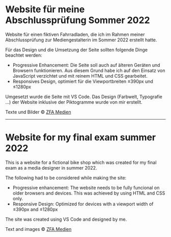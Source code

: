 # Website für meine Abschlussprüfung Sommer 2022

Website für einen fiktiven Fahrradladen, die ich im Rahmen meiner Abschlussprüfung zur Mediengestalterin im Sommer 2022 erstellt hatte.

Für das Design und die Umsetzung der Seite sollten folgende Dinge beachtet werden:

* Progressive Enhancement: Die Seite soll auch auf älteren Geräten und Browsern funktionieren. Aus diesem Grund habe ich auf den Einsatz von JavaScript verzichtet und mit reinem HTML und CSS gearbeitet.
* Responsives Design, optimiert für die Viewportbreiten ≤390px und ≤1280px

Umgesetzt wurde die Seite mit VS Code.
Das Design (Farbwelt, Typografie ...) der Website inklusive der Piktogramme wurde von mir erstellt.

Texte und Bilder © [ZFA Medien](https://zfamedien.de//)

---

# Website for my final exam summer 2022

This is a website for a fictional bike shop which was created for my final exam as a media designer in summer 2022.

The following had to be considered while making the site:

* Progressive enhancement: The website needs to be fully funcional on older browsers and devices. This was achieved by using HTML and CSS only.
* Responsive Design: Optimized for devices with a viewport width of ≤390px and ≤1280px

The site was created using VS Code and designed by me.

Text and images © [ZFA Medien](https://zfamedien.de//)